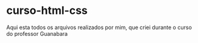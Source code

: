# curso-html-css
Aqui esta todos os arquivos realizados por mim, que criei durante o curso do professor Guanabara
